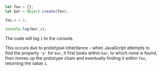 ```js

let foo = {};
let bar = Object.create(foo);

foo.a = 1;

console.log(bar.a);
```

The code will log `1` to the console.

This occurs due to prototypal inheritance - when JavaScript attempts to find the property `'a'` for `bar`, it first looks within `bar`, to which none is found, then moves up the prototype chain and eventually finding it within `foo`, returning the value `1`.